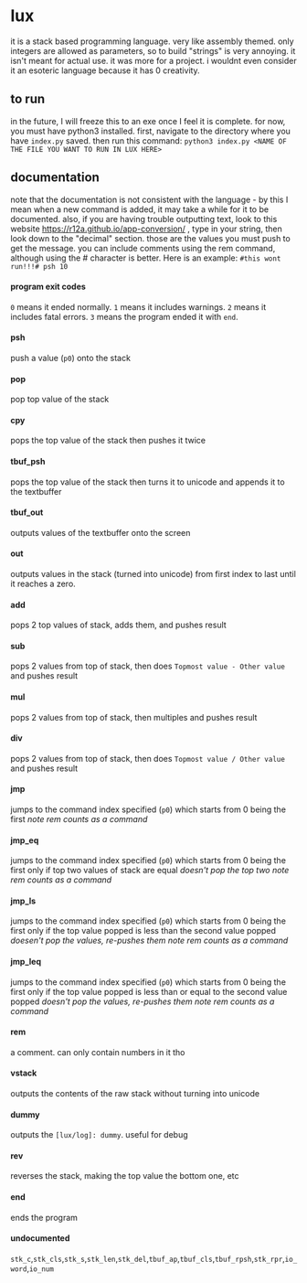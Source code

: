# lux
it is a stack based programming language. very like assembly themed. only integers are allowed as parameters, so to build "strings" is very annoying. it isn't meant for actual use. it was more for a project. i wouldnt even consider it an esoteric language because it has 0 creativity. 
## to run
in the future, I will freeze this to an exe once I feel it is complete. for now, you must have python3 installed. first, navigate to the directory where you have `index.py` saved. then run this command: `python3 index.py <NAME OF THE FILE YOU WANT TO RUN IN LUX HERE>`
## documentation
note that the documentation is not consistent with the language - by this I mean when a new command is added, it may take a while for it to be documented. also, if you are having trouble outputting text, look to this website https://r12a.github.io/app-conversion/ , type in your string, then look down to the "decimal" section. those are the values you must push to get the message. you can include comments using the rem command, although using the # character is better. Here is an example: `#this wont run!!!# psh 10`
#### program exit codes
`0` means it ended normally. `1` means it includes warnings. `2` means it includes fatal errors. `3` means the program ended it with `end`.
#### psh
push a value (`p0`) onto the stack
#### pop
pop top value of the stack
#### cpy
pops the top value of the stack then pushes it twice
#### tbuf_psh
pops the top value of the stack then turns it to unicode and appends it to the textbuffer
#### tbuf_out
outputs values of the textbuffer onto the screen
#### out
outputs values in the stack (turned into unicode) from first index to last until it reaches a zero.
#### add
pops 2 top values of stack, adds them, and pushes result
#### sub
pops 2 values from top of stack, then does `Topmost value - Other value` and pushes result
#### mul
pops 2 values from top of stack, then multiples and pushes result
#### div
pops 2 values from top of stack, then does `Topmost value / Other value` and pushes result
#### jmp
jumps to the command index specified (`p0`) which starts from 0 being the first *note rem counts as a command*
#### jmp_eq
jumps to the command index specified (`p0`) which starts from 0 being the first only if top two values of stack are equal *doesn't pop the top two* *note rem counts as a command*
#### jmp_ls
jumps to the command index specified (`p0`) which starts from 0 being the first only if the top value popped is less than the second value popped *doesen't pop the values, re-pushes them* *note rem counts as a command*
#### jmp_leq
jumps to the command index specified (`p0`) which starts from 0 being the first only if the top value popped is less than or equal to the second value popped *doesn't pop the values, re-pushes them* *note rem counts as a command*
#### rem
a comment. can only contain numbers in it tho
#### vstack
outputs the contents of the raw stack without turning into unicode
#### dummy
outputs the `[lux/log]: dummy`. useful for debug
#### rev
reverses the stack, making the top value the bottom one, etc
#### end
ends the program
#### undocumented
`stk_c`,`stk_cls`,`stk_s`,`stk_len`,`stk_del`,`tbuf_ap`,`tbuf_cls`,`tbuf_rpsh`,`stk_rpr`,`io_word`,`io_num`
